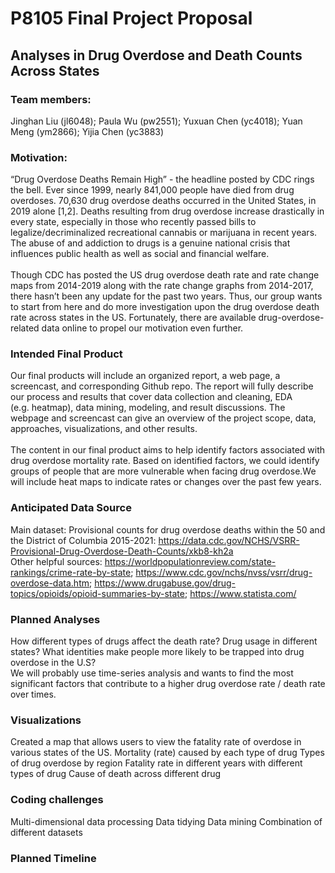 P8105 Final Project Proposal
================

## Analyses in Drug Overdose and Death Counts Across States

### Team members:

Jinghan Liu (jl6048); Paula Wu (pw2551); Yuxuan Chen (yc4018); Yuan Meng
(ym2866); Yijia Chen (yc3883)

### Motivation:

“Drug Overdose Deaths Remain High” - the headline posted by CDC rings
the bell. Ever since 1999, nearly 841,000 people have died from drug
overdoses. 70,630 drug overdose deaths occurred in the United States, in
2019 alone \[1,2\]. Deaths resulting from drug overdose increase
drastically in every state, especially in those who recently passed
bills to legalize/decriminalized recreational cannabis or marijuana in
recent years. The abuse of and addiction to drugs is a genuine national
crisis that influences public health as well as social and financial
welfare. <br><br> Though CDC has posted the US drug overdose death rate
and rate change maps from 2014-2019 along with the rate change graphs
from 2014-2017, there hasn’t been any update for the past two years.
Thus, our group wants to start from here and do more investigation upon
the drug overdose death rate across states in the US. Fortunately, there
are available drug-overdose-related data online to propel our motivation
even further.

### Intended Final Product

Our final products will include an organized report, a web page, a
screencast, and corresponding Github repo. The report will fully
describe our process and results that cover data collection and
cleaning, EDA (e.g. heatmap), data mining, modeling, and result
discussions. The webpage and screencast can give an overview of the
project scope, data, approaches, visualizations, and other
results.<br><br> The content in our final product aims to help identify
factors associated with drug overdose mortality rate. Based on
identified factors, we could identify groups of people that are more
vulnerable when facing drug overdose.We will include heat maps to
indicate rates or changes over the past few years.

### Anticipated Data Source

Main dataset: Provisional counts for drug overdose deaths within the 50
and the District of Columbia 2015-2021:
<https://data.cdc.gov/NCHS/VSRR-Provisional-Drug-Overdose-Death-Counts/xkb8-kh2a>
<br>Other helpful sources:
<https://worldpopulationreview.com/state-rankings/crime-rate-by-state>;
<https://www.cdc.gov/nchs/nvss/vsrr/drug-overdose-data.htm>;
<https://www.drugabuse.gov/drug-topics/opioids/opioid-summaries-by-state>;
<https://www.statista.com/>

### Planned Analyses

How different types of drugs affect the death rate? Drug usage in
different states? What identities make people more likely to be trapped
into drug overdose in the U.S? <br> We will probably use time-series
analysis and wants to find the most significant factors that contribute
to a higher drug overdose rate / death rate over times.

### Visualizations

Created a map that allows users to view the fatality rate of overdose in
various states of the US. Mortality (rate) caused by each type of drug
Types of drug overdose by region Fatality rate in different years with
different types of drug Cause of death across different drug

### Coding challenges

Multi-dimensional data processing Data tidying Data mining Combination
of different datasets

### Planned Timeline

